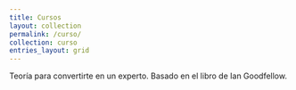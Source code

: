 ```yaml
---
title: Cursos
layout: collection
permalink: /curso/
collection: curso
entries_layout: grid
---
```


Teoría para convertirte en un experto. Basado en el libro de Ian Goodfellow.
